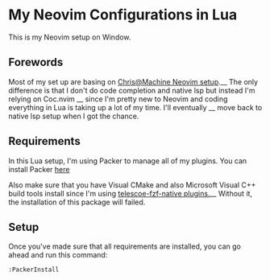 # My Neovim Configurations in Lua
This is my Neovim setup on Window.

## Forewords
Most of my set up are basing on [Chris@Machine Neovim setup](https://github.com/ChristianChiarulli/nvim).__
The only difference is that I don't do code completion and native lsp but instead I'm relying on Coc.nvim __
since I'm pretty new to Neovim and coding everything in Lua is taking up a lot of my time. I'll eventually __
move back to native lsp setup when I got the chance.

## Requirements
In this Lua setup, I'm using Packer to manage all of my plugins. You can install Packer [here](https://github.com/wbthomason/packer.nvim#quickstart)

Also make sure that you have Visual CMake and also Microsoft Visual C++ build tools install since I'm using [telescoe-fzf-native plugins.](https://github.com/nvim-telescope/telescope-fzf-native.nvim)__
Without it, the installation of this package will failed.

## Setup
Once you've made sure that all requirements are installed, you can go ahead and run this command:

    :PackerInstall
